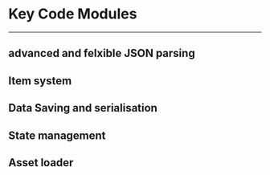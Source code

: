 # Key Code Modules
***
## advanced and felxible JSON parsing 

## Item system

## Data Saving and serialisation

## State management

## Asset loader